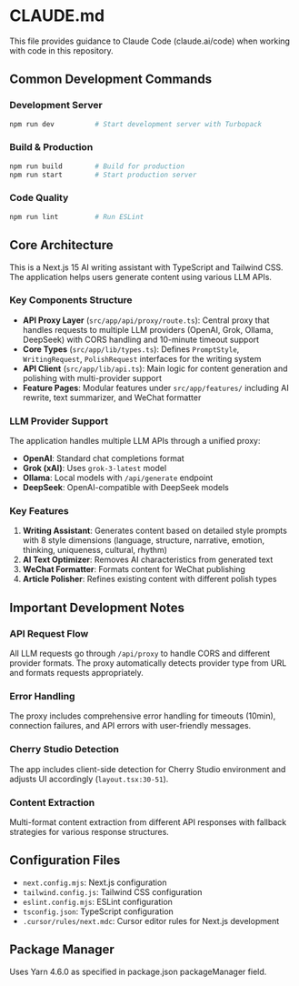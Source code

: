 # CLAUDE.md

This file provides guidance to Claude Code (claude.ai/code) when working with code in this repository.

## Common Development Commands

### Development Server
```bash
npm run dev          # Start development server with Turbopack
```

### Build & Production
```bash
npm run build        # Build for production
npm run start        # Start production server
```

### Code Quality
```bash
npm run lint         # Run ESLint
```

## Core Architecture

This is a Next.js 15 AI writing assistant with TypeScript and Tailwind CSS. The application helps users generate content using various LLM APIs.

### Key Components Structure

- **API Proxy Layer** (`src/app/api/proxy/route.ts`): Central proxy that handles requests to multiple LLM providers (OpenAI, Grok, Ollama, DeepSeek) with CORS handling and 10-minute timeout support
- **Core Types** (`src/app/lib/types.ts`): Defines `PromptStyle`, `WritingRequest`, `PolishRequest` interfaces for the writing system
- **API Client** (`src/app/lib/api.ts`): Main logic for content generation and polishing with multi-provider support
- **Feature Pages**: Modular features under `src/app/features/` including AI rewrite, text summarizer, and WeChat formatter

### LLM Provider Support

The application handles multiple LLM APIs through a unified proxy:
- **OpenAI**: Standard chat completions format
- **Grok (xAI)**: Uses `grok-3-latest` model 
- **Ollama**: Local models with `/api/generate` endpoint
- **DeepSeek**: OpenAI-compatible with DeepSeek models

### Key Features

1. **Writing Assistant**: Generates content based on detailed style prompts with 8 style dimensions (language, structure, narrative, emotion, thinking, uniqueness, cultural, rhythm)
2. **AI Text Optimizer**: Removes AI characteristics from generated text
3. **WeChat Formatter**: Formats content for WeChat publishing
4. **Article Polisher**: Refines existing content with different polish types

## Important Development Notes

### API Request Flow
All LLM requests go through `/api/proxy` to handle CORS and different provider formats. The proxy automatically detects provider type from URL and formats requests appropriately.

### Error Handling
The proxy includes comprehensive error handling for timeouts (10min), connection failures, and API errors with user-friendly messages.

### Cherry Studio Detection
The app includes client-side detection for Cherry Studio environment and adjusts UI accordingly (`layout.tsx:30-51`).

### Content Extraction
Multi-format content extraction from different API responses with fallback strategies for various response structures.

## Configuration Files

- `next.config.mjs`: Next.js configuration
- `tailwind.config.js`: Tailwind CSS configuration  
- `eslint.config.mjs`: ESLint configuration
- `tsconfig.json`: TypeScript configuration
- `.cursor/rules/next.mdc`: Cursor editor rules for Next.js development

## Package Manager
Uses Yarn 4.6.0 as specified in package.json packageManager field.